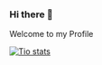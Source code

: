 ### Hi there 👋

Welcome to my Profile

[![Tio stats](https://github-readme-stats.vercel.app/api?username=sangvictim&show_icons=true&theme=dark)](https://goals.my.id)
